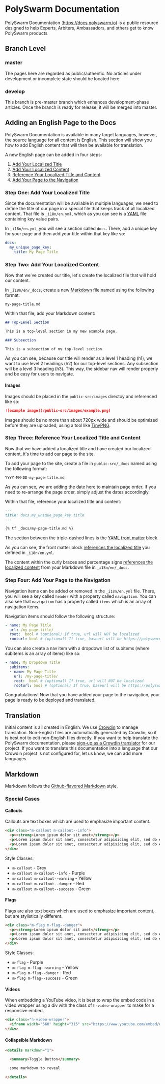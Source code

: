 # PolySwarm Documentation

PolySwarm Documentation (https://docs.polyswarm.io) is a public resource designed to help Experts, Arbiters, Ambassadors, and others get to know PolySwarm products.

## Branch Level

### master

The pages here are regarded as public/authentic.
No articles under development or incomplete state should be located here.

### develop

This branch is pre-master branch which enhances development-phase articles.
Once the branch is ready for release, it will be merged into master.

## Adding an English Page to the Docs

PolySwarm Documentation is available in many target languages, however, the source language for all content is English.
This section will show you how to add English content that will then be available for translation.

A new English page can be added in four steps:

1. [Add Your Localized Title](https://github.com/polyswarm/documentation#step-one-add-your-localized-title)
1. [Add Your Localized Content](https://github.com/polyswarm/documentation#step-two-add-your-localized-content)
1. [Reference Your Localized Title and Content](https://github.com/polyswarm/documentation#step-three-reference-your-localized-title-and-content)
1. [Add Your Page to the Navigation](https://github.com/polyswarm/documentation#step-four-add-your-page-to-the-navigation)

### Step One: Add Your Localized Title

Since the documentation will be available in multiple languages, we need to define the title of our page in a special file that keeps track of all localized content.
That file is `_i18n/en.yml`, which as you can see is a [YAML](https://en.wikipedia.org/wiki/YAML) file containing key value pairs.

In `_i18n/en.yml`, you will see a section called `docs`.
There, add a unique key for your page and then add your title within that key like so:

```yml
docs:
  my_unique_page_key:
    title: My Page Title
```

### Step Two: Add Your Localized Content

Now that we've created our title, let's create the localized file that will hold our content.

In `_i18n/en/_docs`, create a new [Markdown](https://github.com/polyswarm/documentation#markdown) file named using the following format:

```
my-page-title.md
```

Within that file, add your Markdown content:

```markdown
## Top-Level Section

This is a top-level section in my new example page.

### Subsection

This is a subsection of my top-level section.
```

As you can see, because our title will render as a level 1 heading (h1), we want to use level 2 headings (h2) for our top-level sections.
Any subsection will be a level 3 heading (h3). This way, the sidebar nav will render properly and be easy for users to navigate.

#### Images

Images should be placed in the `public-src/images` directoy and referenced like so:

```markdown
![example image](/public-src/images/example.png)
```

Images should be no more than about 720px wide and should be optimized before they are uploaded, using a tool like [TinyPNG](https://tinypng.com/).

### Step Three: Reference Your Localized Title and Content

Now that we have added a localized title and have created our localized content, it's time to add our page to the site.

To add your page to the site, create a file in `public-src/_docs` named using the following format:

```
YYYY-MM-DD-my-page-title.md
```

As you can see, we are adding the date here to maintain page order.
If you need to re-arrange the page order, simply adjust the dates accordingly.

Within that file, reference your localized title and content:

```markdown
---
title: docs.my_unique_page_key.title
---

{% tf _docs/my-page-title.md %}
```

The section between the triple-dashed lines is the [YAML front matter](https://jekyllrb.com/docs/frontmatter/) block.

As you can see, the front matter block [references the localized title](https://github.com/Anthony-Gaudino/jekyll-multiple-languages-plugin#54-i18n-in-templates) you defined in `_i18n/en.yml`.

The content within the curly braces and percentage signs [references the localized content](https://github.com/Anthony-Gaudino/jekyll-multiple-languages-plugin#52-including-translated-files) from your Markdown file in `_i18n/en/_docs`.

### Step Four: Add Your Page to the Navigation

Navigation items can be added or removed in the `_i18n/en.yml` file.
There, you will see a key called `header` with a property called `navigation`. You can also see that `navigation` has a property called `items` which is an array of navigation items.

Navigation items should follow the following structure:

```yml
- name: My Page Title
  url: /my-page-title/
  root:  bool # (optional) If true, url will NOT be localized
  rooturl: bool # (optional) If true, baseurl will be https://polyswarm.io
```

You can also create a nav item with a dropdown list of subitems (where subitems is an array of items) like so:

```yml
- name: My Dropdown Title
  subitems:
  - name: My Page Title
    url: /my-page-title/
    root:  bool # (optional) If true, url will NOT be localized
    rooturl: bool # (optional) If true, baseurl will be https://polyswarm.io
```

Congratulations! Now that you have added your page to the navigation, your page is ready to be deployed and translated.

## Translation

Initial content is all created in English.
We use [Crowdin](https://crowdin.com) to manage translation.
Non-English files are automatically generated by Crowdin, so it is best not to edit non-English files directly.
If you want to help translate the PolySwarm documentation, please [sign-up as a Crowdin translator](https://crwd.in/polyswarm-documentation) for our project.
If you want to translate this documentation into a language that our Crowdin project is not configured for, let us know, we can add more languages.

## Markdown

Markdown follows the [Github-flavored Markdown](https://github.com/adam-p/markdown-here/wiki/Markdown-Cheatsheet) style.

### Special Cases

#### Callouts

Callouts are text boxes which are used to emphasize important content.

```html
<div class="m-callout m-callout--info">
  <p><strong>Lorem ipsum dolor sit amet</strong></p>
  <p>Lorem ipsum dolor sit amet, consectetur adipisicing elit, sed do eiusmod tempor incididunt ut labore et dolore magna aliqua.</p>
  <p>Lorem ipsum dolor sit amet, consectetur adipisicing elit, sed do eiusmod tempor incididunt ut labore et dolore magna aliqua.</p>
</div>
```

Style Classes:
* `m-callout` - Grey
* `m-callout m-callout--info` - Purple
* `m-callout m-callout--warning` - Yellow
* `m-callout m-callout--danger` - Red
* `m-callout m-callout--success` - Green

#### Flags

Flags are also text boxes which are used to emphasize important content, but are stylistically different.

```html
<div class="m-flag m-flag--danger">
  <p><strong>Lorem ipsum dolor sit amet</strong></p>
  <p>Lorem ipsum dolor sit amet, consectetur adipisicing elit, sed do eiusmod tempor incididunt ut labore et dolore magna aliqua.</p>
  <p>Lorem ipsum dolor sit amet, consectetur adipisicing elit, sed do eiusmod tempor incididunt ut labore et dolore magna aliqua.</p>
</div>
```

Style Classes:
* `m-flag` - Purple
* `m-flag m-flag--warning` - Yellow
* `m-flag m-flag--danger` - Red
* `m-flag m-flag--success` - Green

#### Videos

When embedding a YouTube video, it is best to wrap the embed code in a video wrapper using a div with the class of `h-video-wrapper` to make for a responsive embed.

```html
<div class="h-video-wrapper">
  <iframe width="560" height="315" src="https://www.youtube.com/embed/dQw4w9WgXcQ?showinfo=0&rel=0" frameborder="0" allow="autoplay; encrypted-media" allowfullscreen></iframe>
</div>
```

#### Collapsible Markdown

```html
<details markdown="1">

  <summary>Toggle Button</summary>

  some markdown to reveal

</details>
```

